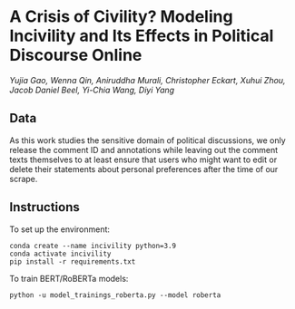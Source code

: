 # A Crisis of Civility? Modeling Incivility and Its Effects in Political Discourse Online

*Yujia Gao, Wenna Qin, Aniruddha Murali, Christopher Eckart, Xuhui Zhou, Jacob Daniel Beel, Yi-Chia Wang, Diyi Yang*


## Data

As this work studies the sensitive domain of political discussions, we only release the comment ID and annotations while leaving out the comment texts themselves to at least ensure that users who might want to edit or delete their statements about personal preferences after the time of our scrape.

## Instructions

To set up the environment:
```
conda create --name incivility python=3.9
conda activate incivility
pip install -r requirements.txt
```


To train BERT/RoBERTa models:
```
python -u model_trainings_roberta.py --model roberta
```